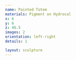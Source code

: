```yaml
---
name: Painted Totem
materials: Pigment on Hydrocal
x: 6
y: 6
z: 46.5
images: 2
orientation: left-right
details: 1

layout: sculpture
---
```



